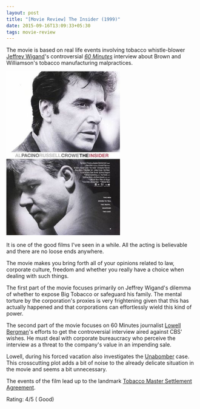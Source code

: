 ```yaml
---
layout: post
title: "[Movie Review] The Insider (1999)"
date: 2015-09-16T13:09:33+05:30
tags: movie-review
---
```


The movie is based on real life events involving tobacco whistle-blower [Jeffrey Wigand](https://en.wikipedia.org/wiki/Jeffrey_Wigand)'s controversial *[60 Minutes](https://en.wikipedia.org/wiki/60_Minutes#Brown_.26_Williamson)* interview about Brown and Williamson's tobacco manufacturing malpractices.

![The Insider (1999)](/img/movie-poster-the-insider-1999.jpg 'The Insider (1999)')

It is one of the good films I've seen in a while.
All the acting is believable and there are no loose ends anywhere.

The movie makes you bring forth all of your opinions related to law, corporate culture, freedom and whether you really have a choice when dealing with such things.

The first part of the movie focuses primarily on Jeffrey Wigand's dilemma of whether to expose Big Tobacco or safeguard his family.
The mental torture by the corporation's proxies is very frightening given that this has actually happened and that corporations can effortlessly wield this kind of power.

The second part of the movie focuses on 60 Minutes journalist [Lowell Bergman](https://en.wikipedia.org/wiki/Lowell_Bergman)'s efforts to get the controversial interview aired against CBS' wishes.
He must deal with corporate bureaucracy who perceive the interview as a threat to the company's value in an impending sale.

Lowell, during his forced vacation also investigates the [Unabomber](https://en.wikipedia.org/wiki/Ted_Kaczynski) case.
This crosscutting plot adds a bit of noise to the already delicate situation in the movie and seems a bit unnecessary.

The events of the film lead up to the landmark [Tobacco Master Settlement Agreement](https://en.wikipedia.org/wiki/Tobacco_Master_Settlement_Agreement).

Rating: 4/5 ( Good)
